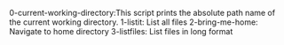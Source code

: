 0-current-working-directory:This script prints the absolute path name of the current working directory.
1-listit: List all files
2-bring-me-home: Navigate to home directory
3-listfiles: List files in long format
